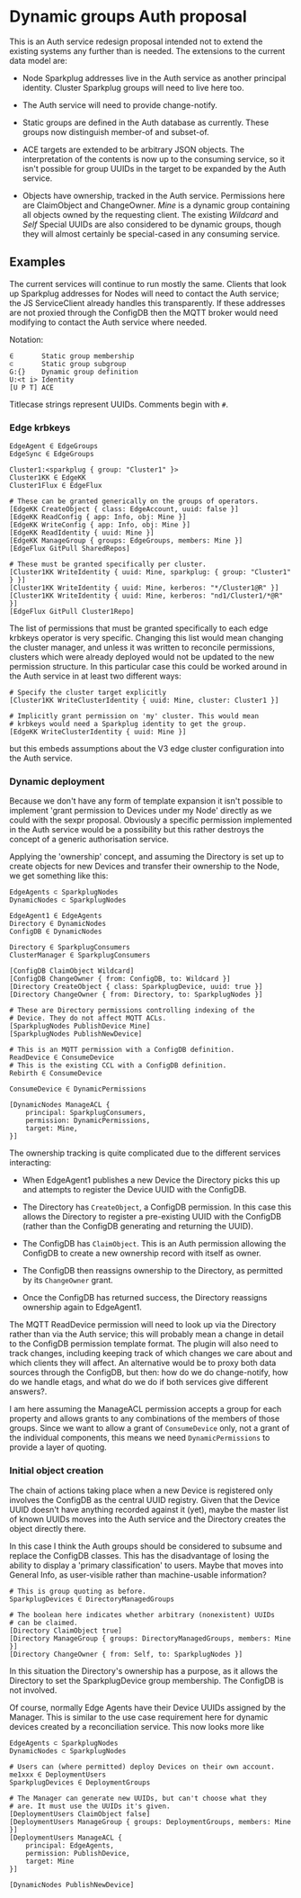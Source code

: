 # Dynamic groups Auth proposal

This is an Auth service redesign proposal intended not to extend the
existing systems any further than is needed. The extensions to the
current data model are:

* Node Sparkplug addresses live in the Auth service as another principal
  identity. Cluster Sparkplug groups will need to live here too.

* The Auth service will need to provide change-notify.

* Static groups are defined in the Auth database as currently. These
  groups now distinguish member-of and subset-of.

* ACE targets are extended to be arbitrary JSON objects. The
  interpretation of the contents is now up to the consuming service, so
  it isn't possible for group UUIDs in the target to be expanded by the
  Auth service.

* Objects have ownership, tracked in the Auth service. Permissions here
  are ClaimObject and ChangeOwner. _Mine_ is a dynamic group containing
  all objects owned by the requesting client. The existing _Wildcard_ 
  and _Self_ Special UUIDs are also considered to be dynamic groups,
  though they will almost certainly be special-cased in any consuming
  service.

## Examples

The current services will continue to run mostly the same. Clients that
look up Sparkplug addresses for Nodes will need to contact the Auth
service; the JS ServiceClient already handles this transparently. If
these addresses are not proxied through the ConfigDB then the MQTT
broker would need modifying to contact the Auth service where needed.

Notation:

    ∈       Static group membership
    ⊂       Static group subgroup
    G:{}    Dynamic group definition
    U:<t i> Identity
    [U P T] ACE

Titlecase strings represent UUIDs. Comments begin with `#`.

### Edge krbkeys

    EdgeAgent ∈ EdgeGroups
    EdgeSync ∈ EdgeGroups

    Cluster1:<sparkplug { group: "Cluster1" }>
    Cluster1KK ∈ EdgeKK
    Cluster1Flux ∈ EdgeFlux

    # These can be granted generically on the groups of operators.
    [EdgeKK CreateObject { class: EdgeAccount, uuid: false }]
    [EdgeKK ReadConfig { app: Info, obj: Mine }]
    [EdgeKK WriteConfig { app: Info, obj: Mine }]
    [EdgeKK ReadIdentity { uuid: Mine }]
    [EdgeKK ManageGroup { groups: EdgeGroups, members: Mine }]
    [EdgeFlux GitPull SharedRepos]
    
    # These must be granted specifically per cluster.
    [Cluster1KK WriteIdentity { uuid: Mine, sparkplug: { group: "Cluster1" } }]
    [Cluster1KK WriteIdentity { uuid: Mine, kerberos: "*/Cluster1@R" }]
    [Cluster1KK WriteIdentity { uuid: Mine, kerberos: "nd1/Cluster1/*@R" }]
    [EdgeFlux GitPull Cluster1Repo]

The list of permissions that must be granted specifically to each edge
krbkeys operator is very specific. Changing this list would mean
changing the cluster manager, and unless it was written to reconcile
permissions, clusters which were already deployed would not be updated
to the new permission structure. In this particular case this could be
worked around in the Auth service in at least two different ways:

    # Specify the cluster target explicitly
    [Cluster1KK WriteClusterIdentity { uuid: Mine, cluster: Cluster1 }]

    # Implicitly grant permission on 'my' cluster. This would mean
    # krbkeys would need a Sparkplug identity to get the group.
    [EdgeKK WriteClusterIdentity { uuid: Mine }]

but this embeds assumptions about the V3 edge cluster configuration into
the Auth service.
    
### Dynamic deployment

Because we don't have any form of template expansion it isn't possible
to implement 'grant permission to Devices under my Node' directly as we
could with the sexpr proposal. Obviously a specific permission
implemented in the Auth service would be a possibility but this rather
destroys the concept of a generic authorisation service.

Applying the 'ownership' concept, and assuming the Directory is set up
to create objects for new Devices and transfer their ownership to the
Node, we get something like this:

    EdgeAgents ⊂ SparkplugNodes
    DynamicNodes ⊂ SparkplugNodes

    EdgeAgent1 ∈ EdgeAgents
    Directory ∈ DynamicNodes
    ConfigDB ∈ DynamicNodes

    Directory ∈ SparkplugConsumers
    ClusterManager ∈ SparkplugConsumers

    [ConfigDB ClaimObject Wildcard]
    [ConfigDB ChangeOwner { from: ConfigDB, to: Wildcard }]
    [Directory CreateObject { class: SparkplugDevice, uuid: true }]
    [Directory ChangeOwner { from: Directory, to: SparkplugNodes }]

    # These are Directory permissions controlling indexing of the
    # Device. They do not affect MQTT ACLs.
    [SparkplugNodes PublishDevice Mine]
    [SparkplugNodes PublishNewDevice]

    # This is an MQTT permission with a ConfigDB definition.
    ReadDevice ∈ ConsumeDevice
    # This is the existing CCL with a ConfigDB definition.
    Rebirth ∈ ConsumeDevice

    ConsumeDevice ∈ DynamicPermissions

    [DynamicNodes ManageACL {
        principal: SparkplugConsumers,
        permission: DynamicPermissions,
        target: Mine,
    }]
    
The ownership tracking is quite complicated due to the different
services interacting:

* When EdgeAgent1 publishes a new Device the Directory picks this up and
  attempts to register the Device UUID with the ConfigDB.

* The Directory has `CreateObject`, a ConfigDB permission. In this case
  this allows the Directory to register a pre-existing UUID with the
  ConfigDB (rather than the ConfigDB generating and returning the UUID).

* The ConfigDB has `ClaimObject`. This is an Auth permission allowing
  the ConfigDB to create a new ownership record with itself as owner.

* The ConfigDB then reassigns ownership to the Directory, as permitted
  by its `ChangeOwner` grant.

* Once the ConfigDB has returned success, the Directory reassigns
  ownership again to EdgeAgent1.

The MQTT ReadDevice permission will need to look up via the Directory
rather than via the Auth service; this will probably mean a change in
detail to the ConfigDB permission template format. The plugin will also
need to track changes, including keeping track of which changes we care
about and which clients they will affect. An alternative would be to
proxy both data sources through the ConfigDB, but then: how do we do
change-notify, how do we handle etags, and what do we do if both
services give different answers?.

I am here assuming the ManageACL permission accepts a group for each
property and allows grants to any combinations of the members of those
groups. Since we want to allow a grant of `ConsumeDevice` only, not a
grant of the individual components, this means we need
`DynamicPermissions` to provide a layer of quoting.

### Initial object creation

The chain of actions taking place when a new Device is registered only
involves the ConfigDB as the central UUID registry. Given that the
Device UUID doesn't have anything recorded against it (yet), maybe the
master list of known UUIDs moves into the Auth service and the Directory
creates the object directly there. 

In this case I think the Auth groups should be considered to subsume and
replace the ConfigDB classes. This has the disadvantage of losing the
ability to display a 'primary classification' to users. Maybe that moves
into General Info, as user-visible rather than machine-usable
information?

    # This is group quoting as before.
    SparkplugDevices ∈ DirectoryManagedGroups

    # The boolean here indicates whether arbitrary (nonexistent) UUIDs
    # can be claimed. 
    [Directory ClaimObject true]
    [Directory ManageGroup { groups: DirectoryManagedGroups, members: Mine }]
    [Directory ChangeOwner { from: Self, to: SparkplugNodes }]    

In this situation the Directory's ownership has a purpose, as it allows
the Directory to set the SparkplugDevice group membership. The ConfigDB
is not involved.

Of course, normally Edge Agents have their Device UUIDs assigned by the
Manager. This is similar to the use case requirement here for dynamic
devices created by a reconciliation service. This now looks more like

    EdgeAgents ⊂ SparkplugNodes
    DynamicNodes ⊂ SparkplugNodes

    # Users can (where permitted) deploy Devices on their own account.
    me1xxx ∈ DeploymentUsers
    SparkplugDevices ∈ DeploymentGroups

    # The Manager can generate new UUIDs, but can't choose what they
    # are. It must use the UUIDs it's given.
    [DeploymentUsers ClaimObject false]
    [DeploymentUsers ManageGroup { groups: DeploymentGroups, members: Mine }]
    [DeploymentUsers ManageACL {
        principal: EdgeAgents,
        permission: PublishDevice,
        target: Mine
    }]

    [DynamicNodes PublishNewDevice]
